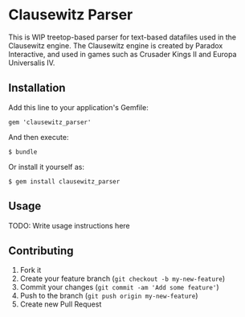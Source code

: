 # Clausewitz Parser

This is WIP treetop-based parser for text-based datafiles used in the Clausewitz engine.
The Clausewitz engine is created by Paradox Interactive, and used in games such as Crusader Kings II and Europa Universalis IV.

## Installation

Add this line to your application's Gemfile:

    gem 'clausewitz_parser'

And then execute:

    $ bundle

Or install it yourself as:

    $ gem install clausewitz_parser

## Usage

TODO: Write usage instructions here

## Contributing

1. Fork it
2. Create your feature branch (`git checkout -b my-new-feature`)
3. Commit your changes (`git commit -am 'Add some feature'`)
4. Push to the branch (`git push origin my-new-feature`)
5. Create new Pull Request
